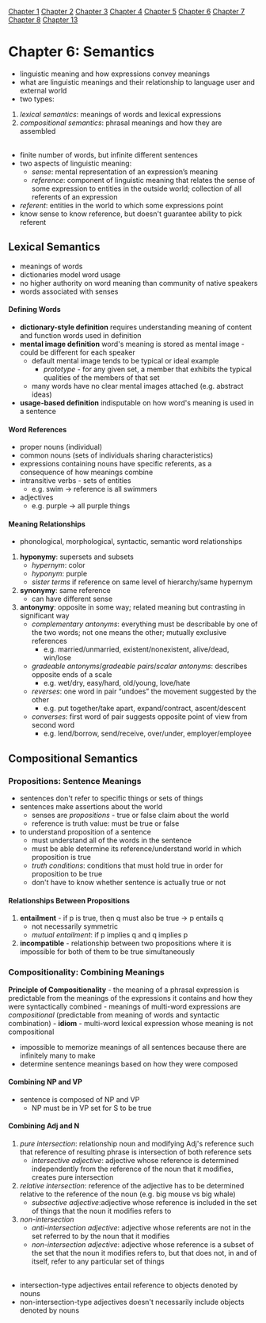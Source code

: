 [Chapter 1](https://github.com/ey92/notes/blob/master/1101/readingCh1.md) [Chapter 2](https://github.com/ey92/notes/blob/master/1101/readingCh2.md) [Chapter 3](https://github.com/ey92/notes/blob/master/1101/readingCh3.md) [Chapter 4](https://github.com/ey92/notes/blob/master/1101/readingCh4.md) [Chapter 5](https://github.com/ey92/notes/blob/master/1101/readingCh5.md) [Chapter 6](https://github.com/ey92/notes/blob/master/1101/readingCh6.md) [Chapter 7](https://github.com/ey92/notes/blob/master/1101/readingCh7.md) [Chapter 8](https://github.com/ey92/notes/blob/master/1101/readingCh8.md) [Chapter 13](https://github.com/ey92/notes/blob/master/1101/readingCh13.md)

# Chapter 6: Semantics
- linguistic meaning and how expressions convey meanings
- what are linguistic meanings and their relationship to language user and external world
- two types:
1. _lexical semantics_: meanings of words and lexical expressions
2. _compositional semantics_: phrasal meanings and how they are assembled
<br><br>
- finite number of words, but infinite different sentences
- two aspects of linguistic meaning:
	- _sense_: mental representation of an expression’s meaning
	- _reference_: component of linguistic meaning that relates the sense of some expression to entities in the outside world; collection of all referents of an expression
- _referent_: entities in the world to which some expressions point
- know sense to know reference, but doesn't guarantee ability to pick referent

## Lexical Semantics
- meanings of words
- dictionaries model word usage
- no higher authority on word meaning than community of native speakers
- words associated with senses

#### Defining Words
- **dictionary-style definition** requires understanding meaning of content and function words used in definition
- **mental image definition** word's meaning is stored as mental image - could be different for each speaker
	- default mental image tends to be typical or ideal example
		- _prototype_ - for any given set, a member that exhibits the typical qualities of the members of that set
	- many words have no clear mental images attached (e.g. abstract ideas)
- **usage-based definition** indisputable on how word's meaning is used in a sentence

#### Word References
- proper nouns (individual)
- common nouns (sets of individuals sharing characteristics)
- expressions containing nouns have specific referents, as a consequence of how meanings combine
- intransitive verbs - sets of entities
	- e.g. swim -> reference is all swimmers
- adjectives
	- e.g. purple -> all purple things

#### Meaning Relationships
- phonological, morphological, syntactic, semantic word relationships
1. **hyponymy**: supersets and subsets
	- _hypernym_: color
	- _hyponym_: purple
	- _sister terms_ if reference on same level of hierarchy/same hypernym
2. **synonymy**: same reference
	- can have different sense
3. **antonymy**: opposite in some way; related meaning but contrasting in significant way
	- _complementary antonyms_: everything must be describable by one of the two words; not one means the other; mutually exclusive references
		- e.g. married/unmarried, existent/nonexistent, alive/dead, win/lose
	- _gradeable antonyms_/_gradeable pairs_/_scalar antonyms_: describes opposite ends of a scale
		- e.g. wet/dry, easy/hard, old/young, love/hate
	- _reverses_: one word in pair “undoes” the movement suggested by the other
		- e.g. put together/take apart, expand/contract, ascent/descent
	- _converses_: first word of pair suggests opposite point of view from second word
		- e.g. lend/borrow, send/receive, over/under, employer/employee

## Compositional Semantics

### Propositions: Sentence Meanings
- sentences don't refer to specific things or sets of things
- sentences make assertions about the world 
	- senses are _propositions_ - true or false claim about the world
	- reference is truth value: must be true or false
- to understand proposition of a sentence
	- must understand all of the words in the sentence
	- must be able determine its reference/understand world in which proposition is true
	- _truth conditions_: conditions that must hold true in order for proposition to be true
	- don't have to know whether sentence is actually true or not

#### Relationships Between Propositions
1. **entailment** - if p is true, then q must also be true -> p entails q
	- not necessarily symmetric
	- _mutual entailment_: if p implies q and q implies p
2. **incompatible** - relationship between two propositions where it is impossible for both of them to be true simultaneously

### Compositionality: Combining Meanings
**Principle of Compositionality** - the meaning of a phrasal expression is predictable from the meanings of the expressions it contains and how they were syntactically combined
	- meanings of multi-word expressions are _compositional_ (predictable from meaning of words and syntactic combination)
	- **idiom** - multi-word lexical expression whose meaning is not compositional
- impossible to memorize meanings of all sentences because there are infinitely many to make
- determine sentence meanings based on how they were composed

#### Combining NP and VP
- sentence is composed of NP and VP
	- NP must be in VP set for S to be true

#### Combining Adj and N
1. _pure intersection_: relationship noun and modifying Adj's reference such that reference of resulting phrase is intersection of both reference sets
	- _intersective adjective_: adjective whose reference is determined independently from the reference of the noun that it modifies, creates pure intersection
2. _relative intersection_: reference of the adjective has to be determined relative to the reference of the noun (e.g. big mouse vs big whale)
	- _subsective adjective_:adjective whose reference is included in the set of things that the noun it modifies refers to
3. _non-intersection_
	- _anti-intersection adjective_: adjective whose referents are not in the set referred to by the noun that it modifies
	- _non-intersection adjective_: adjective whose reference is a subset of the set that the noun it modifies refers to, but that does not, in and of itself, refer to any particular set of things
<br><br>
- intersection-type adjectives entail reference to objects denoted by nouns
- non-intersection-type adjectives doesn't necessarily include objects denoted by nouns